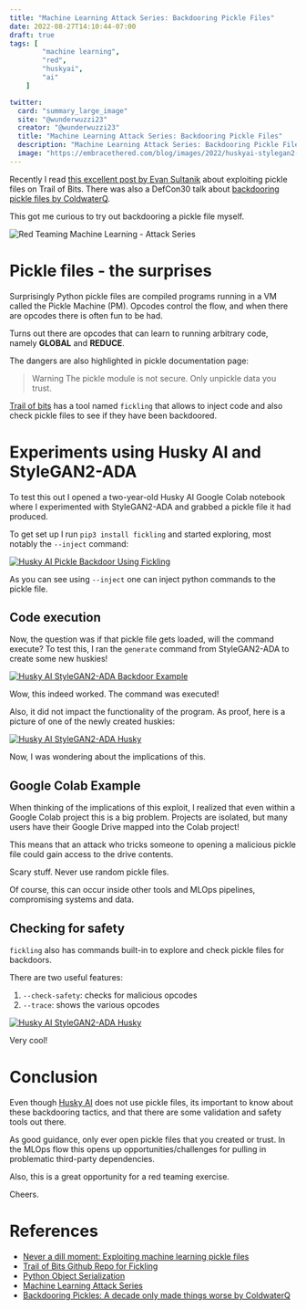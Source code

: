 ```yaml
---
title: "Machine Learning Attack Series: Backdooring Pickle Files"
date: 2022-08-27T14:10:44-07:00
draft: true
tags: [
        "machine learning",
        "red",
        "huskyai",
        "ai"
    ]

twitter:
  card: "summary_large_image"
  site: "@wunderwuzzi23"
  creator: "@wunderwuzzi23"
  title: "Machine Learning Attack Series: Backdooring Pickle Files"
  description: "Machine Learning Attack Series: Backdooring Pickle Files"
  image: "https://embracethered.com/blog/images/2022/huskyai-stylegan2-backdoor-pickle-example.png"
---
```



Recently I read [this excellent post by Evan Sultanik](https://blog.trailofbits.com/2021/03/15/never-a-dill-moment-exploiting-machine-learning-pickle-files/) about exploiting pickle files on Trail of Bits. There was also a DefCon30 talk about [backdooring pickle files by ColdwaterQ](https://forum.defcon.org/node/241825).

This got me curious to try out backdooring a pickle file myself.

![Red Teaming Machine Learning -  Attack Series](/blog/images/2020/ml-attack-series.jpg)

# Pickle files - the surprises

Surprisingly Python pickle files are compiled programs running in a VM called the Pickle Machine (PM). Opcodes control the flow, and when there are opcodes there is often fun to be had.

Turns out there are opcodes that can learn to running arbitrary code, namely **GLOBAL** and **REDUCE**.

The dangers are also highlighted in pickle documentation page:

> Warning The pickle module is not secure. Only unpickle data you trust.

[Trail of bits](https://github.com/trailofbits/fickling) has a tool named `fickling` that allows to inject code and also check pickle files to see if they have been backdoored.

# Experiments using Husky AI and StyleGAN2-ADA

To test this out I opened a two-year-old Husky AI Google Colab notebook where I experimented with StyleGAN2-ADA and grabbed a pickle file it had produced.

To get set up I run `pip3 install fickling` and started exploring, most notably the `--inject` command:

[![Husky AI Pickle Backdoor Using Fickling](/blog/images/2022/huskyai-stylegan2-backdoor-with-fickling.png)](/blog/images/2022/huskyai-stylegan2-backdoor-with-fickling.png)

As you can see using `--inject` one can inject python commands to the pickle file. 

## Code execution

Now, the question was if that pickle file gets loaded, will the command execute? To test this, I ran the `generate` command from StyleGAN2-ADA to create some new huskies!

[![Husky AI StyleGAN2-ADA Backdoor Example](/blog/images/2022/huskyai-stylegan2-backdoor-pickle-example.png)](/blog/images/2022/huskyai-stylegan2-backdoor-pickle-example.png)

Wow, this indeed worked. The command was executed!

Also, it did not impact the functionality of the program. As proof, here is a picture of one of the newly created huskies: 

[![Husky AI StyleGAN2-ADA Husky](/blog/images/2022/huskyai-stylegan2-husky.png)](/blog/images/2022/huskyai-stylegan2-husky.png)

Now, I was wondering about the implications of this.

## Google Colab Example

When thinking of the implications of this exploit, I realized that even within a Google Colab project this is a big problem. Projects are isolated, but many users have their Google Drive mapped into the Colab project! 

This means that an attack who tricks someone to opening a malicious pickle file could gain access to the drive contents.

Scary stuff. Never use random pickle files.

Of course, this can occur inside other tools and MLOps pipelines, compromising systems and data.

## Checking for safety

`fickling` also has commands built-in to explore and check pickle files for backdoors.

There are two useful features:

1. `--check-safety`: checks for malicious opcodes
2. `--trace`: shows the various opcodes

[![Husky AI StyleGAN2-ADA Husky](/blog/images/2022/huskyai-stylegan2-fickling-trace.png)](/blog/images/2022/huskyai-stylegan2-fickling-trace.png)

Very cool!


# Conclusion

Even though [Husky AI](/blog/posts/2020/husky-ai-building-the-machine-learning-model/) does not use pickle files, its important to know about these backdooring tactics, and that there are some validation and safety tools out there.

As good guidance, only ever open pickle files that you created or trust. In the MLOps flow this opens up opportunities/challenges for pulling in problematic third-party dependencies. 

Also, this is a great opportunity for a red teaming exercise.

Cheers.


# References

* [Never a dill moment: Exploiting machine learning pickle files](https://blog.trailofbits.com/2021/03/15/never-a-dill-moment-exploiting-machine-learning-pickle-files/)
* [Trail of Bits Github Repo for Fickling](https://github.com/trailofbits/fickling)
* [Python Object Serialization](https://docs.python.org/3/library/pickle.html)
* [Machine Learning Attack Series](/blog/posts/2020/machine-learning-attack-series-overview/)
* [Backdooring Pickles: A decade only made things worse by ColdwaterQ](https://forum.defcon.org/node/241825)